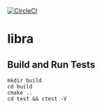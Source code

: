 [![CircleCI](https://circleci.com/gh/ChiangYintso/libra/tree/main.svg?style=svg)](https://circleci.com/gh/ChiangYintso/libra/tree/main)

# libra

## Build and Run Tests

```shell
mkdir build
cd build
cmake ..
cd test && ctest -V
```